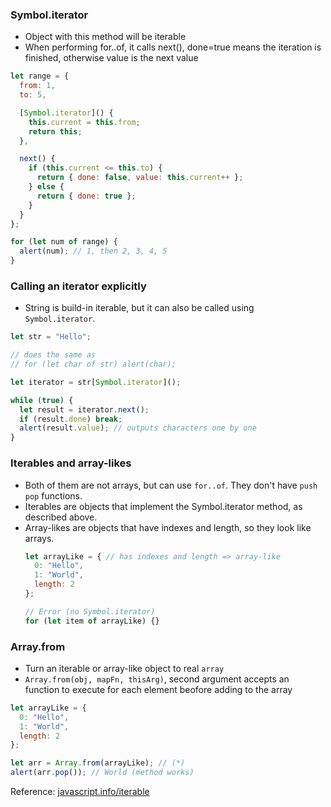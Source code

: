 ### Symbol.iterator
* Object with this method will be iterable
* When performing for..of, it calls next(), done=true means the iteration is finished, otherwise value is the next value
```js
let range = {
  from: 1,
  to: 5,

  [Symbol.iterator]() {
    this.current = this.from;
    return this;
  },

  next() {
    if (this.current <= this.to) {
      return { done: false, value: this.current++ };
    } else {
      return { done: true };
    }
  }
};

for (let num of range) {
  alert(num); // 1, then 2, 3, 4, 5
}
```
### Calling an iterator explicitly
* String is build-in iterable, but it can also be called using `Symbol.iterator`.
```js
let str = "Hello";

// does the same as
// for (let char of str) alert(char);

let iterator = str[Symbol.iterator]();

while (true) {
  let result = iterator.next();
  if (result.done) break;
  alert(result.value); // outputs characters one by one
}
```
### Iterables and array-likes
* Both of them are not arrays, but can use `for..of`. They don't have `push` `pop` functions.
* Iterables are objects that implement the Symbol.iterator method, as described above.
* Array-likes are objects that have indexes and length, so they look like arrays.
  ```js
  let arrayLike = { // has indexes and length => array-like
    0: "Hello",
    1: "World",
    length: 2
  };

  // Error (no Symbol.iterator)
  for (let item of arrayLike) {}
  ```
  
 ### Array.from
 * Turn an iterable or array-like object to real `array`
 * `Array.from(obj, mapFn, thisArg)`, second argument accepts an function to execute for each element beofore adding to the array
  ```js
  let arrayLike = {
    0: "Hello",
    1: "World",
    length: 2
  };

  let arr = Array.from(arrayLike); // (*)
  alert(arr.pop()); // World (method works)
  ```
 Reference: [javascript.info/iterable](https://javascript.info/iterable)
  
